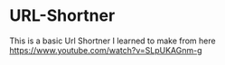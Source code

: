 # URL-Shortner
This is a basic Url Shortner I learned to make from here https://www.youtube.com/watch?v=SLpUKAGnm-g 
